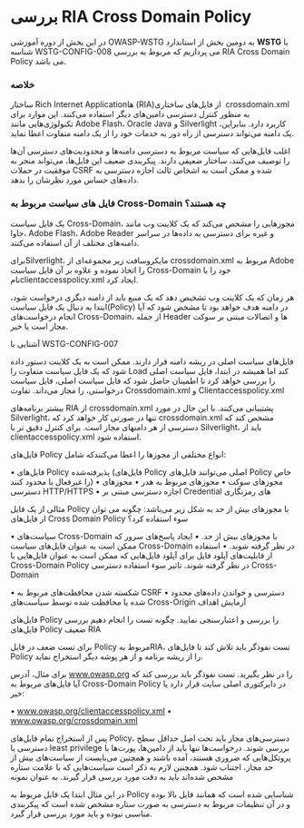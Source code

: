 # بررسی RIA Cross Domain Policy

در این بخش از دوره آموزشی OWASP-WSTG به دومین بخش از استاندارد **WSTG** با شناسه WSTG-CONFIG-008 می پردازیم که مربوط به بررسی RIA Cross Domain Policy می باشد.
### خلاصه

ساختار Rich Internet Applicationها (RIA)‏ از فایل‌های ساختاری crossdomain.xml به منظور کنترل دسترسی دامین‌های دیگر استفاده می‌کنند. این موارد برای تکنولوژی‌هایی مانند Adobe Flash، Oracle Java و Silverlight کاربرد دارد. بنابراین، یک دامنه می‌تواند دسترسی از راه دور به خدمات خود را از یک دامنه متفاوت اعطا نماید.

اغلب فایل‌هایی که سیاست مربوط به دسترسی دامنه‌ها و محدودیت‌های دسترسی آن‌ها را توصیف می‌کنند، ساختار ضعیفی دارند. پیکربندی ضعیف این فایل‌ها، می‌تواند منجر به موفقیت در حملات CSRF شده و ممکن است به اشخاص ثالث اجازه دسترسی به داده‌های حساس مورد نظرشان را بدهد.
### فایل های سیاست مربوط به Cross-Domain چه هستند؟

یک فایل سیاست Cross-Domain، مجوزهایی را مشخص می‌کند که یک کلاینت وب مانند جاوا، Adobe Flash، Adobe Reader و غیره برای دسترسی به داده‌ها در سراسر دامنه‌های مختلف از آن استفاده می‌کنند.

برایSilverlight، مایکروسافت زیر مجموعه‌ای از crossdomain.xml مربوط به Adobe را اتخاذ نموده و علاوه بر آن فایل سیاست Cross-Domain خود را با نامclientaccesspolicy.xml ایجاد کرد.

هر زمان که یک کلاینت وب تشخیص دهد که یک منبع باید از دامنه دیگری درخواست شود، ابتدا به دنبال یک فایل سیاست(Policy) در دامنه هدف خواهد بود تا مشخص شود که آیا انجام درخواست‌های Cross-Domain، از جمله Header ها و اتصالات مبتنی بر سوکت مجاز است یا خیر.

آشنایی با WSTG-CONFIG-007

فایل‌های سیاست اصلی در ریشه دامنه قرار دارند. ممکن است به یک کلاینت دستور داده شود که یک فایل سیاست متفاوت را Load کند اما همیشه در ابتدا، فایل سیاست اصلی را بررسی خواهد کرد تا اطمینان حاصل شود که فایل سیاست اصلی، فایل سیاست درخواستی، را مجاز می‌داند.
تفاوت Crossdomain.xml و Clientaccesspolicy.xml

بیشتر برنامه‌های RIA از crossdomain.xml پشتیبانی می‌کنند. با این حال در مورد Silverlight، تنها در صورتی کار خواهد کرد که crossdomain.xml مشخص کند که دسترسی از هر دامنهای مجاز است. برای کنترل دقیق تر با Silverlight، باید از clientaccesspolicy.xml استفاده شود.

فایل‌های Policy انواع مختلفی از مجوزها را اعطا می‌کنندکه شامل:

• فایل‌های Policy پذیرفته‌شده (‏فایل‌های Policy اصلی می‌توانند فایل‌های Policy خاص را غیرفعال یا محدود کنند)
• مجوزهای سوکت
• مجوزهای مربوط به هدر
• مجوزهای دسترسی HTTP/HTTPS
• اجازه دسترسی مبتنی بر Credential های رمزنگاری

مثالی از یک فایل Policy با مجوزهای بیش از حد به شکل زیر می‌باشد:
چگونه می توان از فایل‌های Cross Domain Policy سوء استفاده کرد؟

• سیاست‌های Cross-Domain با مجوزهای بیش از حد.
• ایجاد پاسخ‌های سرور که ممکن است به عنوان فایل‌های سیاست Cross-Domain در نظر گرفته شوند.
• استفاده از قابلیت‌های آپلود فایل برای آپلود فایل‌هایی که ممکن است به عنوان فایل‌هایی با Cross-Domain Policy در نظر گرفته شوند.
تاثیر سوء استفاده دسترسی Cross-Domain

• شکسته شدن محافظت‌های مربوط به CSRF
• دسترسی و خواندن داده‌های محدود شده یا محافظت شده توسط سیاست‌های Cross-Origin
آزمایش اهداف

فایل‌های Policy را بررسی و اعتبارسنجی نمایید.
چگونه تست را انجام دهیم
بررسی فایل‌های Policy ضعیف RIA

برای تست ضعف در فایل Policy مربوط بهRIA، تست نفوذگر باید تلاش کند تا فایل‌های Policy را از ریشه برنامه و از هر پوشه دیگر استخراج نماید.

برای مثال، آدرس www.owasp.org را در نظر بگیرید. تست نفوذگر باید بررسی کند که آیا فایل‌های مربوط به Cross-Domain Policy در دایرکتوری اصلی سایت قرار دارد یا خیر:

• www.owasp.org/clientaccesspolicy.xml
• www.owasp.org/crossdomain.xml

پس از استخراج تمام فایل‌های Policy، دسترسی‌های مجاز باید تحت اصل حداقل سطح دسترسی یا least privilege بررسی شوند. درخواست‌ها تنها باید از دامین‌ها، پورت‌ها یا پروتکل‌هایی که ضروری هستند، آمده باشند و همچنین می‌بایست از سیاست‌های بیش از حد مجاز، اجتناب شود. همچنین لازم به ذکر است سیاست‌هایی که با علامت ستاره مشخص شده‌اند باید به دقت مورد بررسی قرار گیرند.
به عنوان نمونه

در این مثال ابتدا یک فایل مربوط به Policy شناسایی شده است که همانند فایل بالا بوده و در آن تنظیمات مربوط به دسترسی به صورت ستاره مشخص شده است که پیکربندی مناسبی نبوده و باید مورد بررسی قرار گیرد.
